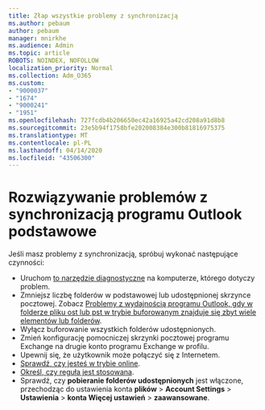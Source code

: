 ```yaml
---
title: Złap wszystkie problemy z synchronizacją
ms.author: pebaum
author: pebaum
manager: mnirkhe
ms.audience: Admin
ms.topic: article
ROBOTS: NOINDEX, NOFOLLOW
localization_priority: Normal
ms.collection: Adm_O365
ms.custom:
- "9000037"
- "1674"
- "9000241"
- "1951"
ms.openlocfilehash: 727fcdb4b206650ec42a16925a42cd208a91d8b8
ms.sourcegitcommit: 23e5b94f1758bfe202008384e300b81816975375
ms.translationtype: MT
ms.contentlocale: pl-PL
ms.lasthandoff: 04/14/2020
ms.locfileid: "43506300"
---
```

# <a name="basic-outlook-sync-troubleshooting"></a>Rozwiązywanie problemów z synchronizacją programu Outlook podstawowe

Jeśli masz problemy z synchronizacją, spróbuj wykonać następujące czynności:

- Uruchom [to narzędzie diagnostyczne](https://aka.ms/sara-outlooksendreceive) na komputerze, którego dotyczy problem.
- Zmniejsz liczbę folderów w podstawowej lub udostępnionej skrzynce pocztowej. Zobacz [Problemy z wydajnością programu Outlook, gdy w folderze pliku ost lub pst w trybie buforowanym znajduje się zbyt wiele elementów lub folderów](https://support.microsoft.com/help/2768656/outlook-performance-issues-when-there-are-too-many-items-or-folders-in).
- Wyłącz buforowanie wszystkich folderów udostępnionych.
- Zmień konfigurację pomocniczej skrzynki pocztowej programu Exchange na drugie konto programu Exchange w profilu.
- Upewnij się, że użytkownik może połączyć się z Internetem. 
- [Sprawdź, czy jesteś w trybie online](https://support.office.com/article/2460e4a8-16c7-47fc-b204-b1549275aac9).
- [Określ, czy reguła jest stosowana](https://support.office.com/article/C24F5DEA-9465-4DF4-AD17-A50704D66C59).
- Sprawdź, czy **pobieranie folderów udostępnionych** jest włączone, przechodząc do ustawienia konta **plików** > **Account Settings** > **Ustawienia** > **konta Więcej ustawień** > **zaawansowane**.
